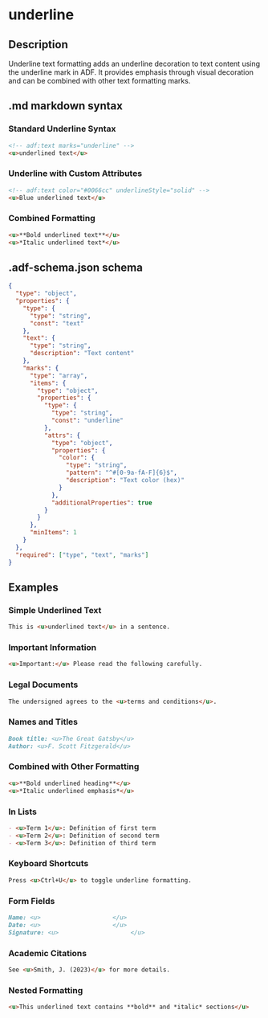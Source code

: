 # underline

## Description

Underline text formatting adds an underline decoration to text content using the underline mark in ADF. It provides emphasis through visual decoration and can be combined with other text formatting marks.

## .md markdown syntax

### Standard Underline Syntax
```markdown
<!-- adf:text marks="underline" -->
<u>underlined text</u>
```

### Underline with Custom Attributes
```markdown
<!-- adf:text color="#0066cc" underlineStyle="solid" -->
<u>Blue underlined text</u>
```

### Combined Formatting
```markdown
<u>**Bold underlined text**</u>
<u>*Italic underlined text*</u>
```

## .adf-schema.json schema

```json
{
  "type": "object",
  "properties": {
    "type": {
      "type": "string",
      "const": "text"
    },
    "text": {
      "type": "string",
      "description": "Text content"
    },
    "marks": {
      "type": "array",
      "items": {
        "type": "object",
        "properties": {
          "type": {
            "type": "string",
            "const": "underline"
          },
          "attrs": {
            "type": "object",
            "properties": {
              "color": {
                "type": "string",
                "pattern": "^#[0-9a-fA-F]{6}$",
                "description": "Text color (hex)"
              }
            },
            "additionalProperties": true
          }
        }
      },
      "minItems": 1
    }
  },
  "required": ["type", "text", "marks"]
}
```

## Examples

### Simple Underlined Text
```markdown
This is <u>underlined text</u> in a sentence.
```

### Important Information
```markdown
<u>Important:</u> Please read the following carefully.
```

### Legal Documents
```markdown
The undersigned agrees to the <u>terms and conditions</u>.
```

### Names and Titles
```markdown
Book title: <u>The Great Gatsby</u>
Author: <u>F. Scott Fitzgerald</u>
```

### Combined with Other Formatting
```markdown
<u>**Bold underlined heading**</u>
<u>*Italic underlined emphasis*</u>
```

### In Lists
```markdown
- <u>Term 1</u>: Definition of first term
- <u>Term 2</u>: Definition of second term
- <u>Term 3</u>: Definition of third term
```

### Keyboard Shortcuts
```markdown
Press <u>Ctrl+U</u> to toggle underline formatting.
```

### Form Fields
```markdown
Name: <u>                    </u>
Date: <u>                    </u>
Signature: <u>                    </u>
```

### Academic Citations
```markdown
See <u>Smith, J. (2023)</u> for more details.
```

### Nested Formatting
```markdown
<u>This underlined text contains **bold** and *italic* sections</u>
```